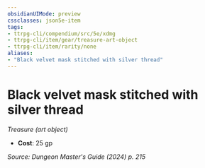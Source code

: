 ```yaml
---
obsidianUIMode: preview
cssclasses: json5e-item
tags:
- ttrpg-cli/compendium/src/5e/xdmg
- ttrpg-cli/item/gear/treasure-art-object
- ttrpg-cli/item/rarity/none
aliases: 
- "Black velvet mask stitched with silver thread"
---
```

# Black velvet mask stitched with silver thread
*Treasure (art object)*  

- **Cost**: 25 gp

*Source: Dungeon Master's Guide (2024) p. 215*